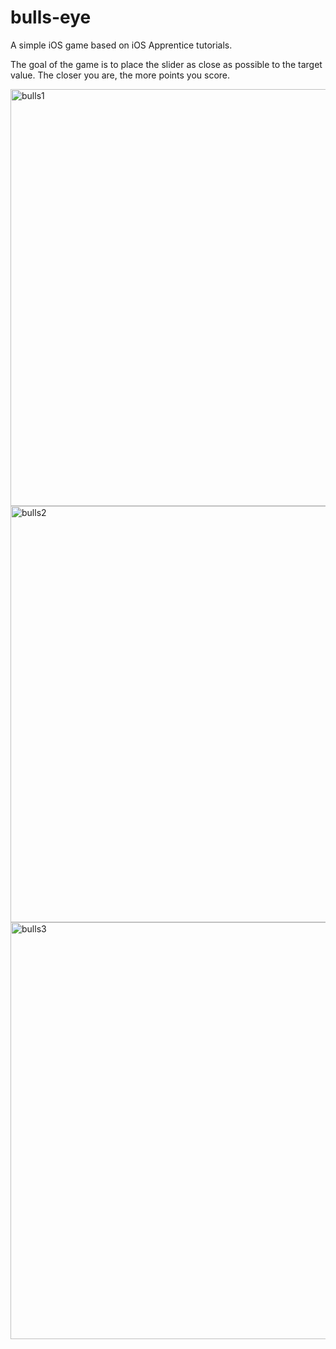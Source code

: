 # bulls-eye
A simple iOS game based on iOS Apprentice tutorials.

The goal of the game is to place the slider as close as possible to the target value. 
The closer you are, the more points you score.


<img width="667" alt="bulls1" src="https://cloud.githubusercontent.com/assets/12696030/26178360/5499f0be-3b66-11e7-85b0-fb853d7ec85b.png">
<img width="666" alt="bulls2" src="https://cloud.githubusercontent.com/assets/12696030/26178358/548e0a24-3b66-11e7-887d-639591a28ae5.png">
<img width="667" alt="bulls3" src="https://cloud.githubusercontent.com/assets/12696030/26178359/5492a5d4-3b66-11e7-8d96-764a095702cb.png">
